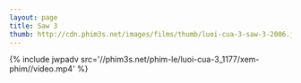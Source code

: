 ```yaml
---
layout: page
title: Saw 3
thumb: http://cdn.phim3s.net/images/films/thumb/luoi-cua-3-saw-3-2006.jpg
---
```

{% include jwpadv src='//phim3s.net/phim-le/luoi-cua-3_1177/xem-phim//video.mp4' %}